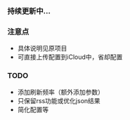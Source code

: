 ### 持续更新中...


### 注意点
- 具体说明见原项目
- 可直接上传配置到iCloud中，省却配置


### TODO
- 添加刷新频率（额外添加参数）
- 只保留rss功能或优化json结果
- 简化配置等
